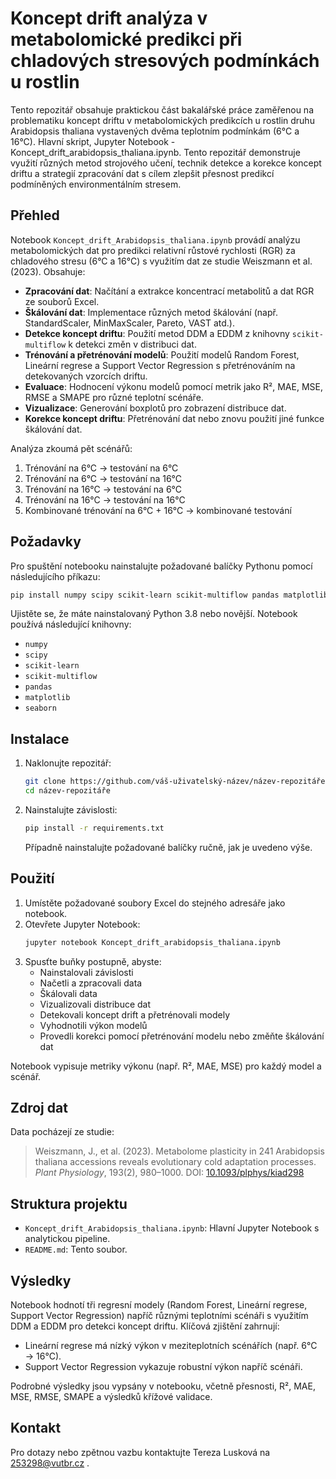 # Koncept drift analýza v metabolomické predikci při chladových stresových podmínkách u rostlin
Tento repozitář obsahuje praktickou část bakalářské práce zaměřenou na problematiku koncept driftu v metabolomických predikcích u rostlin druhu Arabidopsis thaliana vystavených dvěma teplotním podmínkám (6°C a 16°C). Hlavní skript, Jupyter Notebook - Koncept_drift_arabidopsis_thaliana.ipynb. Tento repozitář demonstruje využití různých metod strojového učení, technik detekce a korekce koncept driftu a strategií zpracování dat s cílem zlepšit přesnost predikcí podmíněných environmentálním stresem.
## Přehled

Notebook `Koncept_drift_Arabidopsis_thaliana.ipynb` provádí analýzu metabolomických dat pro predikci relativní růstové rychlosti (RGR) za chladového stresu (6°C a 16°C) s využitím dat ze studie Weiszmann et al. (2023). Obsahuje:

- **Zpracování dat**: Načítání a extrakce koncentrací metabolitů a dat RGR ze souborů Excel.
- **Škálování dat**: Implementace různých metod škálování (např. StandardScaler, MinMaxScaler, Pareto, VAST atd.).
- **Detekce koncept driftu**: Použití metod DDM a EDDM z knihovny `scikit-multiflow` k detekci změn v distribuci dat.
- **Trénování a přetrénování modelů**: Použití modelů Random Forest, Lineární regrese a Support Vector Regression s přetrénováním na detekovaných vzorcích driftu.
- **Evaluace**: Hodnocení výkonu modelů pomocí metrik jako R², MAE, MSE, RMSE a SMAPE pro různé teplotní scénáře.
- **Vizualizace**: Generování boxplotů pro zobrazení distribuce dat.
- **Korekce koncept driftu**: Přetrénování dat nebo znovu použití jiné funkce škálování dat.

Analýza zkoumá pět scénářů:
1. Trénování na 6°C → testování na 6°C
2. Trénování na 6°C → testování na 16°C
3. Trénování na 16°C → testování na 6°C
4. Trénování na 16°C → testování na 16°C
5. Kombinované trénování na 6°C + 16°C → kombinované testování

## Požadavky

Pro spuštění notebooku nainstalujte požadované balíčky Pythonu pomocí následujícího příkazu:

```bash
pip install numpy scipy scikit-learn scikit-multiflow pandas matplotlib seaborn
```

Ujistěte se, že máte nainstalovaný Python 3.8 nebo novější. Notebook používá následující knihovny:
- `numpy`
- `scipy`
- `scikit-learn`
- `scikit-multiflow`
- `pandas`
- `matplotlib`
- `seaborn`

## Instalace

1. Naklonujte repozitář:
   ```bash
   git clone https://github.com/váš-uživatelský-název/název-repozitáře.git
   cd název-repozitáře
   ```

2. Nainstalujte závislosti:
   ```bash
   pip install -r requirements.txt
   ```

   Případně nainstalujte požadované balíčky ručně, jak je uvedeno výše.

## Použití

1. Umístěte požadované soubory Excel do stejného adresáře jako notebook.
2. Otevřete Jupyter Notebook:
   ```bash
   jupyter notebook Koncept_drift_arabidopsis_thaliana.ipynb
   ```
3. Spusťte buňky postupně, abyste:
   - Nainstalovali závislosti
   - Načetli a zpracovali data
   - Škálovali data
   - Vizualizovali distribuce dat
   - Detekovali koncept drift a přetrénovali modely
   - Vyhodnotili výkon modelů
   - Provedli korekci pomocí přetrénování modelu nebo změňte škálování dat

Notebook vypisuje metriky výkonu (např. R², MAE, MSE) pro každý model a scénář.

## Zdroj dat

Data pocházejí ze studie:
> Weiszmann, J., et al. (2023). Metabolome plasticity in 241 Arabidopsis thaliana accessions reveals evolutionary cold adaptation processes. *Plant Physiology*, 193(2), 980–1000. DOI: [10.1093/plphys/kiad298](https://doi.org/10.1093/plphys/kiad298)


## Struktura projektu

- `Koncept_drift_Arabidopsis_thaliana.ipynb`: Hlavní Jupyter Notebook s analytickou pipeline.
- `README.md`: Tento soubor.

## Výsledky

Notebook hodnotí tři regresní modely (Random Forest, Lineární regrese, Support Vector Regression) napříč různými teplotními scénáři s využitím DDM a EDDM pro detekci koncept driftu. Klíčová zjištění zahrnují:
- Lineární regrese má nízký výkon v meziteplotních scénářích (např. 6°C → 16°C).
- Support Vector Regression vykazuje robustní výkon napříč scénáři.

Podrobné výsledky jsou vypsány v notebooku, včetně přesnosti, R², MAE, MSE, RMSE, SMAPE a výsledků křížové validace.

## Kontakt

Pro dotazy nebo zpětnou vazbu kontaktujte Tereza Lusková na 253298@vutbr.cz .
